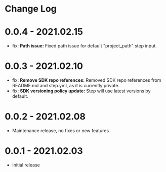 Change Log
==========

# 0.0.4 - 2021.02.15
* fix: **Path issue:** Fixed path issue for default "project_path" step input.

# 0.0.3 - 2021.02.10
* fix: **Remove SDK repo references:** Removed SDK repo references from README.md and
step.yml, as it is currently private.
* fix: **SDK versioning policy update:** Step will use latest versions by default.

# 0.0.2 - 2021.02.08
* Maintenance release, no fixes or new features

# 0.0.1 - 2021.02.03
* Initial release
